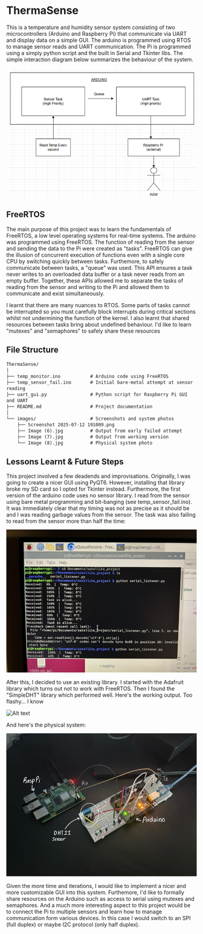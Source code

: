 # ThermaSense

This is a temperature and humidity sensor system consisting of two microcontrollers (Arduino and Raspberry Pi) that communicate via UART and display data on a simple GUI. The arduino is programmed using RTOS to manage sensor reads and UART communication. The Pi is programmed using a simply python script and the built in Serial and Tkinter libs. 
The simple interaction diagram below summarizes the behaviour of the system. 

![Alt text](https://github.com/muradammar/ThermaSense/raw/main/images/Screenshot%202025-07-12%20191009.png)

## FreeRTOS

The main purpose of this project was to learn the fundamentals of FreeRTOS, a low level operating systems for real-time systems.
The arduino was programmed using FreeRTOS. The function of reading from the sensor and sending the data to the Pi were created as 
"tasks". FreeRTOS can give the illusion of concurrent execution of functions even with a single core CPU by switching quickly between tasks.
Furthemore, to safely communicate between tasks, a "queue" was used. This API ensures a task never writes to an overloaded data buffer or a task
never reads from an empty buffer. Together, these APIs allowed me to separate the tasks of reading from the sensor and writing to the Pi and allowed them to communicate and exist simultaneously.  

I learnt that there are many nuances to RTOS. Some parts of tasks cannot be interrupted so you must carefully block interrupts
during critical sections whilst not undermining the function of the kernel. I also learnt that shared resources between tasks bring about
undefined behaviour. I'd like to learn "mutexes" and "semaphores" to safely share these resources

## File Structure
```
ThermaSense/
│
├── temp_monitor.ino           # Arduino code using FreeRTOS
├── temp_sensor_fail.ino       # Initial bare-metal attempt at sensor reading
├── uart_gui.py                # Python script for Raspberry Pi GUI and UART
├── README.md                  # Project documentation
│
└── images/                    # Screenshots and system photos
    ├── Screenshot 2025-07-12 191009.png
    ├── Image (6).jpg          # Output from early failed attempt
    ├── Image (7).jpg          # Output from working version
    └── Image (8).jpg          # Physical system photo
```

## Lessons Learnt & Future Steps

This project involved a few deadends and improvisations. Originally, I was going to create a nicer GUI using PyQT6. However, installing that library broke my SD card so I opted for Tkinter instead. Furthermore, the first version of the arduino code uses no sensor library. I read from the sensor using bare metal programming and bit-banging (see temp_sensor_fail.ino). It was immediately clear that my timing was not as precise as it should be and I was reading garbage values from the sensor. The task was also failing to read from the sensor more than half the time:

![Alt text](https://github.com/muradammar/ThermaSense/blob/main/images/Image%20(6).jpg)

After this, I decided to use an existing library. I started with the Adafruit library which turns out not to work with FreeRTOS. Then I found the "SimpleDHT" library which performed well. Here's the working output. Too flashy... I know

![Alt text](https://github.com/muradammar/ThermaSense/blob/main/images/Image%20(7).jpg)

And here's the physical system:

![Alt text](https://github.com/muradammar/ThermaSense/blob/main/images/Image%20(8).jpg)

Given the more time and iterations, I would like to implement a nicer and more customizable GUI into this system. Furthemore, I'd like to formally share resources on the Arduino such as access to serial using mutexes and semaphores. And a much more interesting aspect to this project would be to connect the Pi to multiple sensors and learn how to manage communication form various devices. In this case I would switch to an SPI (full duplex) or maybe I2C protocol (only half duplex). 


